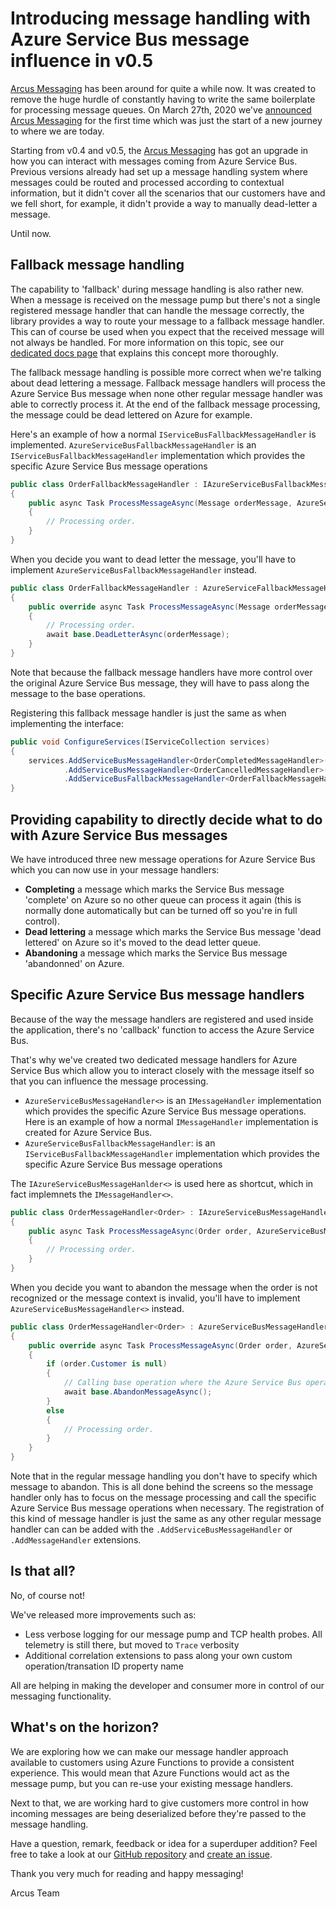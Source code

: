 # Introducing message handling with Azure Service Bus message influence in v0.5

[Arcus Messaging](https://messaging.arcus-azure.net/) has been around for quite a while now. It was created to remove the huge hurdle of constantly having to write the same boilerplate for processing message queues. 
On March 27th, 2020 we've [announced Arcus Messaging](https://www.codit.eu/blog/announcing-arcus-messaging-background-jobs/) for the first time which was just the start of a new journey to where we are today.

Starting from v0.4 and v0.5, the [Arcus Messaging](https://github.com/arcus-azure/arcus.messaging) has got an upgrade in how you can interact with messages coming from Azure Service Bus.
Previous versions already had set up a message handling system where messages could be routed and processed according to contextual information, but it didn't cover all the scenarios that our customers have and we fell short, for example, it didn't provide a way to manually dead-letter a message.

Until now.

## Fallback message handling

The capability to 'fallback' during message handling is also rather new. When a message is received on the message pump but there's not a single registered message handler that can handle the message correctly, the library provides a way to route your message to a fallback message handler.
This can of course be used when you expect that the received message will not always be handled. For more information on this topic, see our [dedicated docs page](https://messaging.arcus-azure.net/features/message-pumps/customization#fallback-message-handling) that explains this concept more thoroughly.

The fallback message handling is possible more correct when we're talking about dead lettering a message. Fallback message handlers will process the Azure Service Bus message when none other regular message handler was able to correctly process it.
At the end of the fallback message processing, the message could be dead lettered on Azure for example.

Here's an example of how a normal `IServiceBusFallbackMessageHandler` is implemented.
`AzureServiceBusFallbackMessageHandler` is an `IServiceBusFallbackMessageHandler` implementation which provides the specific Azure Service Bus message operations

```csharp
public class OrderFallbackMessageHandler : IAzureServiceBusFallbackMessageHandler
{
    public async Task ProcessMessageAsync(Message orderMessage, AzureServiceBusMessageContext context, ...)
    {
        // Processing order.
    }
}
```

When you decide you want to dead letter the message, you'll have to implement  `AzureServiceBusFallbackMessageHandler` instead.

```csharp
public class OrderFallbackMessageHandler : AzureServiceFallbackMessageHandler
{
    public override async Task ProcessMessageAsync(Message orderMessage, AzureServiceBusMessageContext context, ...)
    {
        // Processing order.
        await base.DeadLetterAsync(orderMessage);
    }
}
```

Note that because the fallback message handlers have more control over the original Azure Service Bus message, they will have to pass along the message to the base operations.

Registering this fallback message handler is just the same as when implementing the interface:

```csharp
public void ConfigureServices(IServiceCollection services)
{
    services.AddServiceBusMessageHandler<OrderCompletedMessageHandler>()
            .AddServiceBusMessageHandler<OrderCancelledMessageHandler>()
            .AddServiceBusFallbackMessageHandler<OrderFallbackMessageHandler>();
}
```

## Providing capability to directly decide what to do with Azure Service Bus messages

We have introduced three new message operations for Azure Service Bus which you can now use in your message handlers:
- **Completing** a message which marks the Service Bus message 'complete' on Azure so no other queue can process it again (this is normally done automatically but can be turned off so you're in full control).
- **Dead lettering** a message which marks the Service Bus message 'dead lettered' on Azure so it's moved to the dead letter queue.
- **Abandoning** a message which marks the Service Bus message 'abandonned' on Azure.

## Specific Azure Service Bus message handlers

Because of the way the message handlers are registered and used inside the application, there's no 'callback' function to access the Azure Service Bus.

That's why we've created two dedicated message handlers for Azure Service Bus which allow you to interact closely with the message itself so that you can influence the message processing.

- `AzureServiceBusMessageHandler<>` is an `IMessageHandler` implementation which provides the specific Azure Service Bus message operations.
Here is an example of how a normal `IMessageHandler` implementation is created for Azure Service Bus.
- `AzureServiceBusFallbackMessageHandler`: is an `IServiceBusFallbackMessageHandler` implementation which provides the specific Azure Service Bus message operations

The `IAzureServiceBusMessageHanlder<>` is used here as shortcut, which in fact implemnets the `IMessageHandler<>`.

```csharp
public class OrderMessageHandler<Order> : IAzureServiceBusMessageHandler<Order>
{
    public async Task ProcessMessageAsync(Order order, AzureServiceBusMessageContext context, ...)
    {
        // Processing order.
    }
}
```

When you decide you want to abandon the message when the order is not recognized or the message context is invalid, you'll have to implement `AzureServiceBusMessageHandler<>` instead.

```csharp
public class OrderMessageHandler<Order> : AzureServiceBusMessageHandler<Order>
{
    public override async Task ProcessMessageAsync(Order order, AzureServiceBusMessageContext context, ...)
    {
        if (order.Customer is null)
        {
            // Calling base operation where the Azure Service Bus operations are located.
            await base.AbandonMessageAsync();
        }
        else
        {
            // Processing order.
        }
    }
}
```

Note that in the regular message handling you don't have to specify which message to abandon. This is all done behind the screens so the message handler only has to focus on the message processing and call the specific Azure Service Bus message operations when necessary.
The registration of this kind of message handler is just the same as any other regular message handler can can be added with the `.AddServiceBusMessageHandler` or `.AddMessageHandler` extensions.

## Is that all?

No, of course not!

We've released more improvements such as:
- Less verbose logging for our message pump and TCP health probes. All telemetry is still there, but moved to `Trace` verbosity
- Additional correlation extensions to pass along your own custom operation/transation ID property name

All are helping in making the developer and consumer more in control of our messaging functionality.

## What's on the horizon?

We are exploring how we can make our message handler approach available to customers using Azure Functions to provide a consistent experience. This would mean that Azure Functions would act as the message pump, but you can re-use your existing message handlers.

Next to that, we are working hard to give customers more control in how incoming messages are being deserialized before they're passed to the message handling.

Have a question, remark, feedback or idea for a superduper addition? Feel free to take a look at our [GitHub repository](https://github.com/arcus-azure/arcus.messaging) and [create an issue](https://github.com/arcus-azure/arcus/issues/new/choose).

Thank you very much for reading and happy messaging!

Arcus Team

